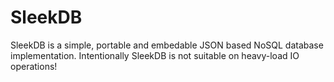 # SleekDB

SleekDB is a simple, portable and embedable JSON based NoSQL database implementation. Intentionally SleekDB is not suitable on heavy-load IO operations!